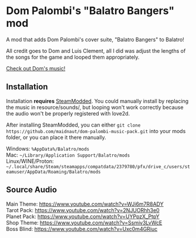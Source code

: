 # Dom Palombi's "Balatro Bangers" mod

A mod that adds Dom Palombi's cover suite, "Balatro Bangers" to Balatro!

All credit goes to Dom and Luis Clement, all I did was adjust the lengths of the songs for the game and looped them appropriately.

[Check out Dom's music!](https://bio.link/dompalombimusic)

## Installation

Installation **requires** [SteamModded](https://github.com/Steamodded/smods). You could manually install by replacing the music in resource/sounds/, but looping won't work correctly because the audio won't be properly registered with love2d.

After installing SteamModded, you can either ``git clone https://github.com/maidnaut/dom-palombi-music-pack.git`` into your mods folder, or you can place it there manually.  

Windows: ``%AppData%/Balatro/mods``  
Mac: ``~/Library/Application Support/Balatro/mods``  
Linux/WINE/Proton: ``~/.local/share/Steam/steamapps/compatdata/2379780/pfx/drive_c/users/steamuser/AppData/Roaming/Balatro/mods``  

## Source Audio

Main Theme: https://www.youtube.com/watch?v=WJi6m7R8ADY  
Tarot Pack: https://www.youtube.com/watch?v=2NJUORhh3e0  
Planet Pack: https://www.youtube.com/watch?v=UYPpzX_PtpY  
Shop Theme: https://www.youtube.com/watch?v=Ssmiv3LvWcE  
Boss Blind: https://www.youtube.com/watch?v=Uxc0m4GRiuc  

